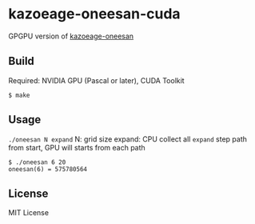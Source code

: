 kazoeage-oneesan-cuda
======

GPGPU version of [kazoeage-oneesan](https://github.com/primenumber/kazoeage-oneesan)

## Build

Required: NVIDIA GPU (Pascal or later), CUDA Toolkit

```
$ make
```

## Usage

`./oneesan N expand`
N: grid size
expand: CPU collect all `expand` step path from start, GPU will starts from each path

```
$ ./oneesan 6 20
oneesan(6) = 575780564
```

## License

MIT License
